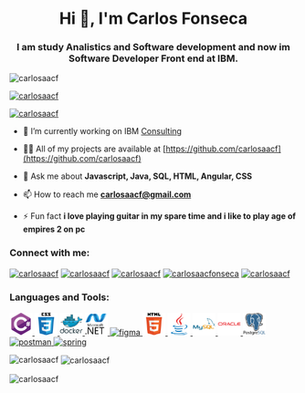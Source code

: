 <h1 align="center">Hi 👋, I'm Carlos Fonseca</h1>
<h3 align="center">I am study Analistics and Software development and now im Software Developer Front end at IBM.</h3>

<p align="left"> <img src="https://komarev.com/ghpvc/?username=carlosaacf&label=Profile%20views&color=0e75b6&style=flat" alt="carlosaacf" /> </p>

<p align="left"> <a href="https://github.com/ryo-ma/github-profile-trophy"><img src="https://github-profile-trophy.vercel.app/?username=carlosaacf" alt="carlosaacf" /></a> </p>

<p align="left"> <a href="https://twitter.com/carlosaacf" target="blank"><img src="https://img.shields.io/twitter/follow/carlosaacf?logo=twitter&style=for-the-badge" alt="carlosaacf" /></a> </p>

- 🔭 I’m currently working on IBM [Consulting](https://www.ibm.com/us-en/)

- 👨‍💻 All of my projects are available at [https://github.com/carlosaacf](https://github.com/carlosaacf)

- 💬 Ask me about **Javascript, Java, SQL, HTML, Angular, CSS**

- 📫 How to reach me **carlosaacf@gmail.com**

- ⚡ Fun fact **i love playing guitar in my spare time and i like to play age of empires 2 on pc**

<h3 align="left">Connect with me:</h3>
<p align="left">
<a href="https://twitter.com/carlosaacf" target="blank"><img align="center" src="https://raw.githubusercontent.com/rahuldkjain/github-profile-readme-generator/master/src/images/icons/Social/twitter.svg" alt="carlosaacf" height="30" width="40" /></a>
<a href="https://linkedin.com/in/carlosaacf" target="blank"><img align="center" src="https://raw.githubusercontent.com/rahuldkjain/github-profile-readme-generator/master/src/images/icons/Social/linked-in-alt.svg" alt="carlosaacf" height="30" width="40" /></a>
<a href="https://fb.com/carlosaacf" target="blank"><img align="center" src="https://raw.githubusercontent.com/rahuldkjain/github-profile-readme-generator/master/src/images/icons/Social/facebook.svg" alt="carlosaacf" height="30" width="40" /></a>
<a href="https://instagram.com/carlosaacfonseca" target="blank"><img align="center" src="https://raw.githubusercontent.com/rahuldkjain/github-profile-readme-generator/master/src/images/icons/Social/instagram.svg" alt="carlosaacfonseca" height="30" width="40" /></a>
<a href="https://www.codechef.com/users/carlosaacf" target="blank"><img align="center" src="https://cdn.jsdelivr.net/npm/simple-icons@3.1.0/icons/codechef.svg" alt="carlosaacf" height="30" width="40" /></a>
</p>

<h3 align="left">Languages and Tools:</h3>
<p align="left"> <a href="https://www.w3schools.com/cs/" target="_blank" rel="noreferrer"> <img src="https://raw.githubusercontent.com/devicons/devicon/master/icons/csharp/csharp-original.svg" alt="csharp" width="40" height="40"/> </a> <a href="https://www.w3schools.com/css/" target="_blank" rel="noreferrer"> <img src="https://raw.githubusercontent.com/devicons/devicon/master/icons/css3/css3-original-wordmark.svg" alt="css3" width="40" height="40"/> </a> <a href="https://www.docker.com/" target="_blank" rel="noreferrer"> <img src="https://raw.githubusercontent.com/devicons/devicon/master/icons/docker/docker-original-wordmark.svg" alt="docker" width="40" height="40"/> </a> <a href="https://dotnet.microsoft.com/" target="_blank" rel="noreferrer"> <img src="https://raw.githubusercontent.com/devicons/devicon/master/icons/dot-net/dot-net-original-wordmark.svg" alt="dotnet" width="40" height="40"/> </a> <a href="https://www.figma.com/" target="_blank" rel="noreferrer"> <img src="https://www.vectorlogo.zone/logos/figma/figma-icon.svg" alt="figma" width="40" height="40"/> </a> <a href="https://www.w3.org/html/" target="_blank" rel="noreferrer"> <img src="https://raw.githubusercontent.com/devicons/devicon/master/icons/html5/html5-original-wordmark.svg" alt="html5" width="40" height="40"/> </a> <a href="https://www.java.com" target="_blank" rel="noreferrer"> <img src="https://raw.githubusercontent.com/devicons/devicon/master/icons/java/java-original.svg" alt="java" width="40" height="40"/> </a> <a href="https://www.mysql.com/" target="_blank" rel="noreferrer"> <img src="https://raw.githubusercontent.com/devicons/devicon/master/icons/mysql/mysql-original-wordmark.svg" alt="mysql" width="40" height="40"/> </a> <a href="https://www.oracle.com/" target="_blank" rel="noreferrer"> <img src="https://raw.githubusercontent.com/devicons/devicon/master/icons/oracle/oracle-original.svg" alt="oracle" width="40" height="40"/> </a> <a href="https://www.postgresql.org" target="_blank" rel="noreferrer"> <img src="https://raw.githubusercontent.com/devicons/devicon/master/icons/postgresql/postgresql-original-wordmark.svg" alt="postgresql" width="40" height="40"/> </a> <a href="https://postman.com" target="_blank" rel="noreferrer"> <img src="https://www.vectorlogo.zone/logos/getpostman/getpostman-icon.svg" alt="postman" width="40" height="40"/> </a> <a href="https://spring.io/" target="_blank" rel="noreferrer"> <img src="https://www.vectorlogo.zone/logos/springio/springio-icon.svg" alt="spring" width="40" height="40"/> </a> </p>

<p><img align="left" src="https://github-readme-stats.vercel.app/api/top-langs?username=carlosaacf&show_icons=true&locale=en&layout=compact" alt="carlosaacf" /></p>

<p>&nbsp;<img align="center" src="https://github-readme-stats.vercel.app/api?username=carlosaacf&show_icons=true&locale=en" alt="carlosaacf" /></p>

<p><img align="center" src="https://github-readme-streak-stats.herokuapp.com/?user=carlosaacf&" alt="carlosaacf" /></p>
